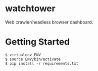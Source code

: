 watchtower
==========

Web crawler/headless browser dashboard.

Getting Started
===============

```
$ virtualenv ENV
$ source ENV/bin/activate
$ pip install -r requirements.txt
```
